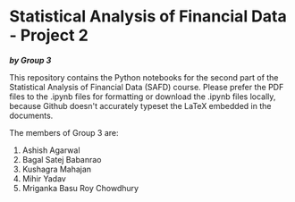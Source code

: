 # Statistical Analysis of Financial Data - Project 2 

**_by Group 3_**

This repository contains the Python notebooks for the second part of the Statistical Analysis of Financial Data (SAFD) course. Please prefer the PDF files to the .ipynb files for formatting or download the .ipynb files locally, because Github doesn't accurately typeset the LaTeX embedded in the documents.

The members of Group 3 are:

1. Ashish Agarwal
2. Bagal Satej Babanrao
3. Kushagra Mahajan
4. Mihir Yadav
5. Mriganka Basu Roy Chowdhury


